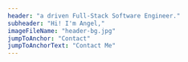 ```yaml
---
header: "a driven Full-Stack Software Engineer."
subheader: "Hi! I'm Angel,"
imageFileName: "header-bg.jpg"
jumpToAnchor: "Contact"
jumpToAnchorText: "Contact Me"
---
```



